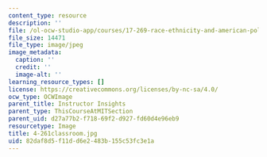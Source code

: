 ```yaml
---
content_type: resource
description: ''
file: /ol-ocw-studio-app/courses/17-269-race-ethnicity-and-american-politics-spring-2017/82daf8d5f11dd6e2483b155c53fc3e1a_4-261classroom.jpg
file_size: 14471
file_type: image/jpeg
image_metadata:
  caption: ''
  credit: ''
  image-alt: ''
learning_resource_types: []
license: https://creativecommons.org/licenses/by-nc-sa/4.0/
ocw_type: OCWImage
parent_title: Instructor Insights
parent_type: ThisCourseAtMITSection
parent_uid: d27a77b2-f718-69f2-d927-fd60d4e96eb9
resourcetype: Image
title: 4-261classroom.jpg
uid: 82daf8d5-f11d-d6e2-483b-155c53fc3e1a
---
```

